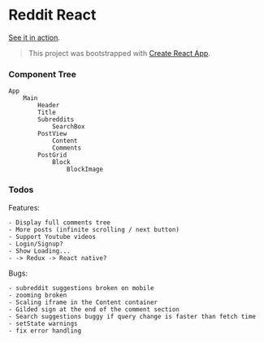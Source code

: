 
# Reddit React

[See it in action](http://reddit-react.s3-website-us-west-2.amazonaws.com/).

> This project was bootstrapped with [Create React App](https://github.com/facebookincubator/create-react-app).


### Component Tree


    App
        Main
            Header
            Title
            Subreddits
                SearchBox
            PostView
                Content
                Comments
            PostGrid
                Block
                    BlockImage

### Todos

Features:

    - Display full comments tree
    - More posts (infinite scrolling / next button)
    - Support Youtube videos
    - Login/Signup?
    - Show Loading...
    - -> Redux -> React native?

Bugs:

    - subreddit suggestions broken on mobile
    - zooming broken
    - Scaling iframe in the Content container
    - Gilded sign at the end of the comment section
    - Search suggestions buggy if query change is faster than fetch time
    - setState warnings
    - fix error handling
